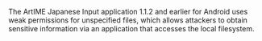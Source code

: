 The ArtIME Japanese Input application 1.1.2 and earlier for Android uses weak permissions for unspecified files, which allows attackers to obtain sensitive information via an application that accesses the local filesystem.